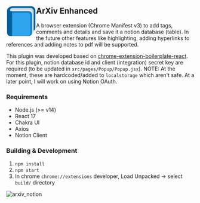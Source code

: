 <div class="container">
  <div class="row">
    <div class="col-sm">
        <img align="left" src="src/assets/img/icon.png" height=80/>
    </div>
    <div class="col">
      <h2 align="justify">
        ArXiv Enhanced
      </h2>
    </div>
  </div>
</div>

A browser extension (Chrome Manifest v3) to add tags, comments and details and save it a notion database (table). In the future other features like highlighting, adding hyperlinks to references and adding notes to pdf will be supported. 

This plugin was developed based on [chrome-extension-boilerplate-react](https://github.com/lxieyang/chrome-extension-boilerplate-react). For this plugin, notion database id and client (integration) secret key are required (to be updated in `src/pages/Popup/Popup.jsx`). NOTE: At the moment, these are hardcoded/added to `localstorage` which aren't safe. At a later point, I will work on using Notion OAuth.

### Requirements
- Node.js (>= v14)
- React 17
- Chakra UI
- Axios
- Notion Client

### Building & Development
1. `npm install`
2. `npm start`
3. In chrome `chrome://extensions` developer, Load Unpacked -> select `build/` directory

![arxiv_notion](https://user-images.githubusercontent.com/6959308/143616792-af31f96f-d2e7-492e-9043-7373779c64e2.png)
